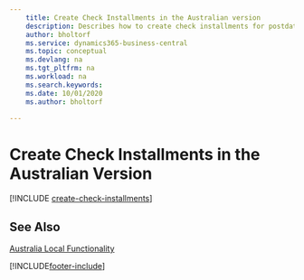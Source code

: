 ```yaml
---
    title: Create Check Installments in the Australian version
    description: Describes how to create check installments for postdated checks, define the number of installments that a payment will be divided into, the percent of interest, and the period in which the checks will be created in the Australian version.
    author: bholtorf
    ms.service: dynamics365-business-central
    ms.topic: conceptual
    ms.devlang: na
    ms.tgt_pltfrm: na
    ms.workload: na
    ms.search.keywords:
    ms.date: 10/01/2020
    ms.author: bholtorf

---
```

# Create Check Installments in the Australian Version

[!INCLUDE [create-check-installments](../includes/AUNZ/create-check-installments.md)]

## See Also

[Australia Local Functionality](australia-local-functionality.md)


[!INCLUDE[footer-include](../../includes/footer-banner.md)]